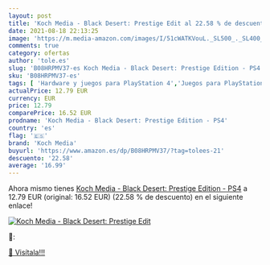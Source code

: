 ```yaml
---
layout: post
title: 'Koch Media - Black Desert: Prestige Edit al 22.58 % de descuento'
date: 2021-08-18 22:13:25
image: 'https://m.media-amazon.com/images/I/51cWATKVouL._SL500_._SL400_.jpg'
comments: true
category: ofertas
author: 'tole.es'
slug: 'B08HRPMV37-es Koch Media - Black Desert: Prestige Edition - PS4'
sku: 'B08HRPMV37-es'
tags: [ 'Hardware y juegos para PlayStation 4','Juegos para PlayStation 4','Videojuegos','koch media','ps4', ]
actualPrice: 12.79 EUR
currency: EUR
price: 12.79
comparePrice: 16.52 EUR
prodname: 'Koch Media - Black Desert: Prestige Edition - PS4'
country: 'es'
flag: '🇪🇸'
brand: 'Koch Media'
buyurl: 'https://www.amazon.es/dp/B08HRPMV37/?tag=tolees-21'
descuento: '22.58'
average: '16.99'
---
```


Ahora mismo tienes [Koch Media - Black Desert: Prestige Edition - PS4](https://www.amazon.es/dp/B08HRPMV37/?tag=tolees-21) a 12.79 EUR (original: 16.52 EUR) (22.58 %  de descuento) en el siguiente enlace!

[![Koch Media - Black Desert: Prestige Edit](https://m.media-amazon.com/images/I/51cWATKVouL._SL500_._SL400_.jpg)](https://www.amazon.es/dp/B08HRPMV37/?tag=tolees-21)

🔎:


[🛒 Visítala!!!](https://www.amazon.es/dp/B08HRPMV37/?tag=tolees-21)
